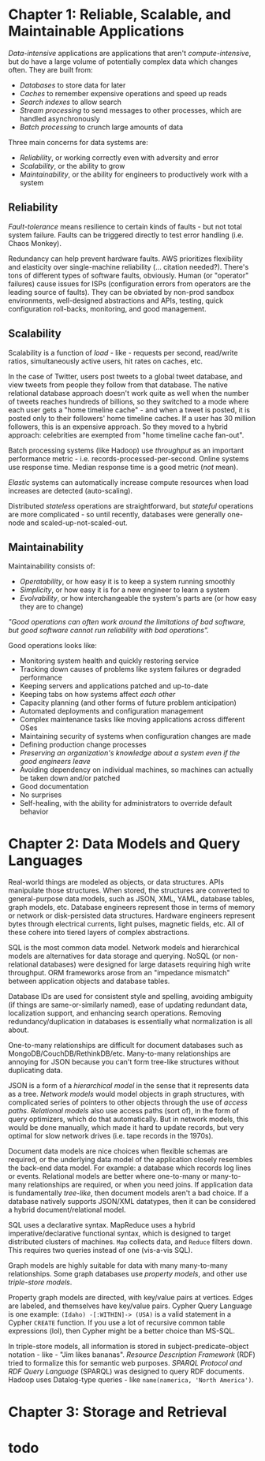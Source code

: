 <!-- from Designing Data-Intensive Applications by Martin Kleppmann -->

# Chapter 1: Reliable, Scalable, and Maintainable Applications

*Data-intensive* applications are applications that aren't *compute-intensive*, but do have a large volume of potentially complex data which changes often. They are built from:
  - *Databases* to store data for later
  - *Caches* to remember expensive operations and speed up reads
  - *Search indexes* to allow search
  - *Stream processing* to send messages to other processes, which are handled asynchronously
  - *Batch processing* to crunch large amounts of data

Three main concerns for data systems are:
  - *Reliability*, or working correctly even with adversity and error
  - *Scalability*, or the ability to grow
  - *Maintainability*, or the ability for engineers to productively work with a system

## Reliability

*Fault-tolerance* means resilience to certain kinds of faults - but not total system failure. Faults can be triggered directly to test error handling (i.e. Chaos Monkey). 

Redundancy can help prevent hardware faults. AWS prioritizes flexibility and elasticity over single-machine reliability (... citation needed?). There's tons of different types of software faults, obviously. Human (or "operator" failures) cause issues for ISPs (configuration errors from operators are the leading source of faults). They can be obviated by non-prod sandbox environments, well-designed abstractions and APIs, testing, quick configuration roll-backs, monitoring, and good management.

## Scalability

Scalability is a function of *load* - like - requests per second, read/write ratios, simultaneously active users, hit rates on caches, etc.

In the case of Twitter, users post tweets to a global tweet database, and view tweets from people they follow from that database. The native relational database approach doesn't work quite as well when the number of tweets reaches hundreds of billions, so they switched to a mode where each user gets a "home timeline cache" - and when a tweet is posted, it is posted only to their followers' home timeline caches. If a user has 30 million followers, this is an expensive approach. So they moved to a hybrid approach: celebrities are exempted from "home timeline cache fan-out".

Batch processing systems (like Hadoop) use *throughput* as an important performance metric - i.e. records-processed-per-second. Online systems use response time. Median response time is a good metric (*not* mean).

*Elastic* systems can automatically increase compute resources when load increases are detected (auto-scaling).

Distributed *stateless* operations are straightforward, but *stateful* operations are more complicated - so until recently, databases were generally one-node and scaled-up-not-scaled-out.

## Maintainability

Maintainability consists of:

  - *Operatability*, or how easy it is to keep a system running smoothly
  - *Simplicity*, or how easy it is for a new engineer to learn a system
  - *Evolvability*, or how interchangeable the system's parts are (or how easy they are to change)

*"Good operations can often work around the limitations of bad software, but good software cannot run reliability with bad operations".*

Good operations looks like:

  - Monitoring system health and quickly restoring service
  - Tracking down causes of problems like system failures or degraded performance
  - Keeping servers and applications patched and up-to-date
  - Keeping tabs on how systems affect *each other*
  - Capacity planning (and other forms of future problem anticipation)
  - Automated deployments and configuration management
  - Complex maintenance tasks like moving applications across different OSes
  - Maintaining security of systems when configuration changes are made
  - Defining production change processes
  - _Preserving an organization's knowledge about a system even if the good engineers leave_
  - Avoiding dependency on individual machines, so machines can actually be taken down and/or patched
  - Good documentation 
  - No surprises
  - Self-healing, with the ability for administrators to override default behavior
 
# Chapter 2: Data Models and Query Languages

Real-world things are modeled as objects, or data structures. APIs manipulate those structures. When stored, the structures are converted to general-purpose data models, such as JSON, XML, YAML, database tables, graph models, etc. Database engineers represent those in terms of memory or network or disk-persisted data structures. Hardware engineers represent bytes through electrical currents, light pulses, magnetic fields, etc. All of these cohere into tiered layers of complex abstractions.

SQL is the most common data model. Network models and hierarchical models are alternatives for data storage and querying. NoSQL (or non-relational databases) were designed for large datasets requiring high write throughput. ORM frameworks arose from an "impedance mismatch" between application objects and database tables.

Database IDs are used for consistent style and spelling, avoiding ambiguity (if things are same-or-similarly named), ease of updating redundant data, localization support, and enhancing search operations. Removing redundancy/duplication in databases is essentially what normalization is all about.

One-to-many relationships are difficult for document databases such as MongoDB/CouchDB/RethinkDB/etc. Many-to-many relationships are annoying for JSON because you can't form tree-like structures without duplicating data. 

JSON is a form of a *hierarchical model* in the sense that it represents data as a tree. *Network models* would model objects in graph structures, with complicated series of pointers to other objects through the use of *access paths*. *Relational models* also use access paths (sort of), in the form of query optimizers, which do that automatically. But in network models, this would be done manually, which made it hard to update records, but very optimal for slow network drives (i.e. tape records in the 1970s). 

Document data models are nice choices when flexible schemas are required, or the underlying data model of the application closely resembles the back-end data model. For example: a database which records log lines or events. Relational models are better where one-to-many or many-to-many relationships are required, or when you need joins. If application data is fundamentally *tree-like*, then document models aren't a bad choice. If a database natively supports JSON/XML datatypes, then it can be considered a hybrid document/relational model.

SQL uses a declarative syntax. MapReduce uses a hybrid imperative/declarative functional syntax, which is designed to target distributed clusters of machines. `Map` collects data, and `Reduce` filters down. This requires two queries instead of one (vis-a-vis SQL).

Graph models are highly suitable for data with many many-to-many relationships. Some graph databases use *property models*, and other use *triple-store models*. 

Property graph models are directed, with key/value pairs at vertices. Edges are labeled, and themselves have key/value pairs. Cypher Query Language is one example: `(Idaho) -[:WITHIN]-> (USA)` is a valid statement in a Cypher `CREATE` function. If you use a lot of recursive common table expressions (lol), then Cypher might be a better choice than MS-SQL. 

In triple-store models, all information is stored in subject-predicate-object notation - like - "Jim likes bananas". *Resource Description Framework* (RDF) tried to formalize this for semantic web purposes. *SPARQL Protocol and RDF Query Language* (SPARQL) was designed to query RDF documents. Hadoop uses Datalog-type queries - like `name(namerica, 'North America')`.

# Chapter 3: Storage and Retrieval

# todo

